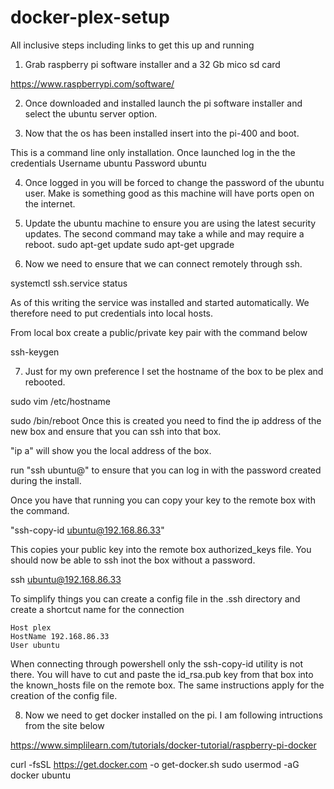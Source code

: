 # docker-plex-setup


All inclusive steps including links to get this up and running

1. Grab raspberry pi software installer and a 32 Gb mico sd card

https://www.raspberrypi.com/software/

2. Once downloaded and installed launch the pi software installer and select the ubuntu server option.

3. Now that the os has been installed insert into the pi-400 and boot.

This is a command line only installation. Once launched log in the the credentials 
Username
ubuntu
Password
ubuntu

4. Once logged in you will be forced to change the password of the ubuntu user. Make is something good as this machine will have ports open on the internet.

5. Update the ubuntu machine to ensure you are using the latest security updates. The second command may take a while and may require a reboot.
sudo apt-get update
sudo apt-get upgrade

6. Now we need to ensure that we can connect remotely through ssh.

systemctl ssh.service status

As of this writing the service was installed and started automatically. We therefore need to put credentials into local hosts.

From local box create a public/private key pair with the command below

ssh-keygen

7. Just for my own preference I set the hostname of the box to be plex and rebooted.

sudo vim /etc/hostname

sudo /bin/reboot
Once this is created you need to find the ip address of the new box and ensure that you can ssh into that box.

"ip a" will show you the local address of the box.

run "ssh ubuntu@<local ip address>" to ensure that you can log in with the password created during the install.
  
Once you have that running you can copy your key to the remote box with the command.
  
"ssh-copy-id ubuntu@192.168.86.33"
  
This copies your public key into the remote box authorized_keys file. You should now be able to ssh inot the box without a password.
  
ssh ubuntu@192.168.86.33

To simplify things you can create a config file in the .ssh directory and create a shortcut name for the connection
  
    Host plex
    HostName 192.168.86.33
    User ubuntu
 
When connecting through powershell only the ssh-copy-id utility is not there. You will have to cut and paste the id_rsa.pub key from that box into the known_hosts
  file on the remote box. The same instructions apply for the creation of the config file.
  

8. Now we need to get docker installed on the pi. I am following intructions from the site below 

https://www.simplilearn.com/tutorials/docker-tutorial/raspberry-pi-docker

curl -fsSL https://get.docker.com -o get-docker.sh
sudo usermod -aG docker ubuntu
